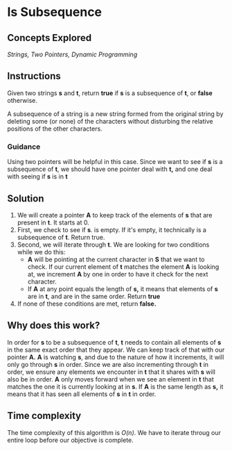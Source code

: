 # Is Subsequence
## Concepts Explored
_Strings, Two Pointers, Dynamic Programming_

## Instructions
Given two strings **s** and **t**, return **true** if **s** is a subsequence of **t**, or **false** otherwise.

A subsequence of a string is a new string formed from the original string by deleting some (or none) of the characters without disturbing the relative positions of the other characters.

### Guidance
Using two pointers will be helpful in this case. Since we want to see if **s** is a subsequence of **t**, we should have one pointer deal with **t,** and one deal with seeing if **s** is in **t**

## Solution
1. We will create a pointer **A** to keep track of the elements of **s** that are present in **t**. It starts at 0.
2. First, we check to see if **s**. is empty. If it's empty, it technically is a subsequence of **t**. Return true.
3. Second, we will iterate through **t**. We are looking for two conditions while we do this:
   * **A** will be pointing at the current character in **S** that we want to check. If our current element of **t** matches the element **A** is looking at, we increment **A** by one in order to have it check for the next character.
   * If **A** at any point equals the length of **s,** it means that elements of **s** are in **t**, and are in the same order. Return **true**
4. If none of these conditions are met, return **false.**

## Why does this work?
In order for **s** to be a subsequence of **t**, **t** needs to contain all elements of **s** in the same exact order that they appear. We can keep track of that with our pointer **A.** **A** is watching **s**, and due to the nature of how it increments, it will only go through **s** in order. Since we are also incrementing through **t** in order, we ensure any elements we encounter in **t** that it shares with **s** will also be in order. **A** only moves forward when we see an element in **t** that matches the one it is currently looking at in **s**. If **A** is the same length as **s,** it means that it has seen all elements of **s** in **t** in order.

## Time complexity
The time complexity of this algorithm is _O(n)_. We have to iterate throug our entire loop before our objective is complete.
